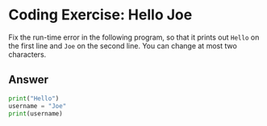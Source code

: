 # Coding Exercise: Hello Joe

Fix the run-time error in the following program, so that it prints out `Hello` on the first line and `Joe` on the second line. You can change at most two characters.

## Answer
```python
print("Hello")
username = "Joe" 
print(username)

